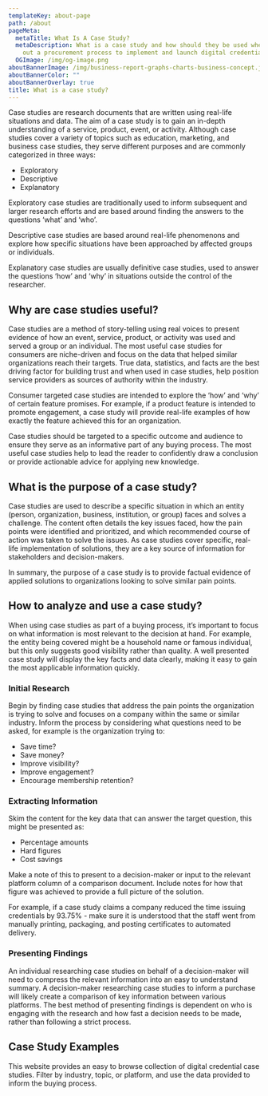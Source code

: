 ```yaml
---
templateKey: about-page
path: /about
pageMeta:
  metaTitle: What Is A Case Study?
  metaDescription: What is a case study and how should they be used when carrying
    out a procurement process to implement and launch digital credentials.
  OGImage: /img/og-image.png
aboutBannerImage: /img/business-report-graphs-charts-business-concept.jpg
aboutBannerColor: ""
aboutBannerOverlay: true
title: What is a case study?
---
```

Case studies are research documents that are written using real-life situations and data. The aim of a case study is to gain an in-depth understanding of a service, product, event, or activity. Although case studies cover a variety of topics such as education, marketing, and business case studies, they serve different purposes and are commonly categorized in three ways:

* Exploratory
* Descriptive
* Explanatory

Exploratory case studies are traditionally used to inform subsequent and larger research efforts and are based around finding the answers to the questions ‘what’ and ‘who’. 

Descriptive case studies are based around real-life phenomenons and explore how specific situations have been approached by affected groups or individuals. 

Explanatory case studies are usually definitive case studies, used to answer the questions ‘how’ and ‘why’ in situations outside the control of the researcher.

## **Why are case studies useful?**

Case studies are a method of story-telling using real voices to present evidence of how an event, service, product, or activity was used and served a group or an individual. The most useful case studies for consumers are niche-driven and focus on the data that helped similar organizations reach their targets. True data, statistics, and facts are the best driving factor for building trust and when used in case studies, help position service providers as sources of authority within the industry. 

Consumer targeted case studies are intended to explore the ‘how’ and ‘why’ of certain feature promises. For example, if a product feature is intended to promote engagement, a case study will provide real-life examples of how exactly the feature achieved this for an organization.

Case studies should be targeted to a specific outcome and audience to ensure they serve as an informative part of any buying process. The most useful case studies help to lead the reader to confidently draw a conclusion or provide actionable advice for applying new knowledge.

## **What is the purpose of a case study?**

Case studies are used to describe a specific situation in which an entity (person, organization, business, institution, or group) faces and solves a challenge. The content often details the key issues faced, how the pain points were identified and prioritized, and which recommended course of action was taken to solve the issues. As case studies cover specific, real-life implementation of solutions, they are a key source of information for stakeholders and decision-makers.

In summary, the purpose of a case study is to provide factual evidence of applied solutions to organizations looking to solve similar pain points.

## **How to analyze and use a case study?**

When using case studies as part of a buying process, it’s important to focus on what information is most relevant to the decision at hand. For example, the entity being covered might be a household name or famous individual, but this only suggests good visibility rather than quality. A well presented case study will display the key facts and data clearly, making it easy to gain the most applicable information quickly.

### **Initial Research**

Begin by finding case studies that address the pain points the organization is trying to solve and focuses on a company within the same or similar industry. Inform the process by considering what questions need to be asked, for example is the organization trying to:

* Save time?
* Save money?
* Improve visibility?
* Improve engagement?
* Encourage membership retention?

### **Extracting Information**

Skim the content for the key data that can answer the target question, this might be presented as:

* Percentage amounts
* Hard figures
* Cost savings

Make a note of this to present to a decision-maker or input to the relevant platform column of a comparison document. Include notes for how that figure was achieved to provide a full picture of the solution. 

For example, if a case study claims a company reduced the time issuing credentials by 93.75% - make sure it is understood that the staff went from manually printing, packaging, and posting certificates to automated delivery.

### **Presenting Findings**

An individual researching case studies on behalf of a decision-maker will need to compress the relevant information into an easy to understand summary. A decision-maker researching case studies to inform a purchase will likely create a comparison of key information between various platforms. The best method of presenting findings is dependent on who is engaging with the research and how fast a decision needs to be made, rather than following a strict process. 

## **Case Study Examples**

This website provides an easy to browse collection of digital credential case studies. Filter by industry, topic, or platform, and use the data provided to inform the buying process.